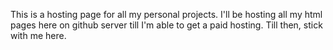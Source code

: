This is a hosting page for all my personal projects. I'll be hosting all my html pages here on github server till I'm able to get a paid hosting. Till then, stick with me here.

